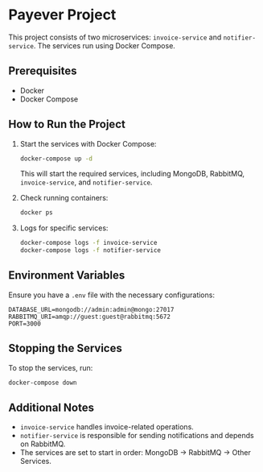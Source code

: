# Payever Project

This project consists of two microservices: `invoice-service` and `notifier-service`. The services run using Docker Compose.

## Prerequisites
- Docker
- Docker Compose

## How to Run the Project

1. Start the services with Docker Compose:
   ```sh
   docker-compose up -d
   ```

   This will start the required services, including MongoDB, RabbitMQ, `invoice-service`, and `notifier-service`.

2. Check running containers:
   ```sh
   docker ps
   ```

2. Logs for specific services:
   ```sh
   docker-compose logs -f invoice-service
   docker-compose logs -f notifier-service
   ```

## Environment Variables
Ensure you have a `.env` file with the necessary configurations:

```env
DATABASE_URL=mongodb://admin:admin@mongo:27017
RABBITMQ_URI=amqp://guest:guest@rabbitmq:5672
PORT=3000
```

## Stopping the Services
To stop the services, run:
```sh
docker-compose down
```

## Additional Notes
- `invoice-service` handles invoice-related operations.
- `notifier-service` is responsible for sending notifications and depends on RabbitMQ.
- The services are set to start in order: MongoDB -> RabbitMQ -> Other Services.

